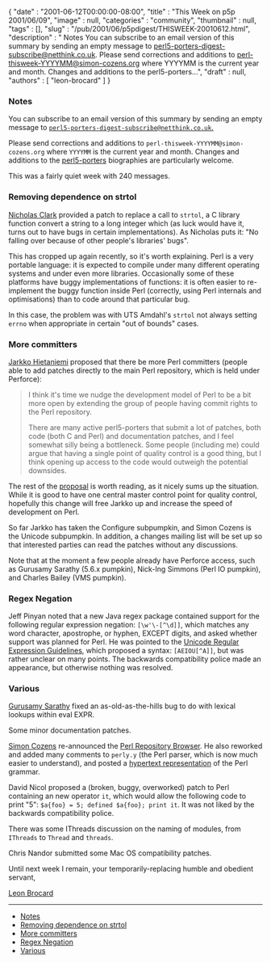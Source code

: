 {
   "date" : "2001-06-12T00:00:00-08:00",
   "title" : "This Week on p5p 2001/06/09",
   "image" : null,
   "categories" : "community",
   "thumbnail" : null,
   "tags" : [],
   "slug" : "/pub/2001/06/p5pdigest/THISWEEK-20010612.html",
   "description" : " Notes You can subscribe to an email version of this summary by sending an empty message to perl5-porters-digest-subscribe@netthink.co.uk. Please send corrections and additions to perl-thisweek-YYYYMM@simon-cozens.org where YYYYMM is the current year and month. Changes and additions to the perl5-porters...",
   "draft" : null,
   "authors" : [
      "leon-brocard"
   ]
}



### <span id="Notes">Notes</span>

You can subscribe to an email version of this summary by sending an empty message to [`perl5-porters-digest-subscribe@netthink.co.uk`.](mailto:perl5-porters-digest-subscribe@netthink.co.uk)

Please send corrections and additions to `perl-thisweek-YYYYMM@simon-cozens.org` where `YYYYMM` is the current year and month. Changes and additions to the [perl5-porters](http://simon-cozens.org/writings/whos-who.html) biographies are particularly welcome.

This was a fairly quiet week with 240 messages.

### <span id="Removing_dependence_on_strtol">Removing dependence on strtol</span>

[Nicholas Clark](http://simon-cozens.org/writings/whos-who.html#CLARK) provided a patch to replace a call to `strtol`, a C library function convert a string to a long integer which (as luck would have it, turns out to have bugs in certain implementations). As Nicholas puts it: "No falling over because of other people's libraries' bugs".

This has cropped up again recently, so it's worth explaining. Perl is a very portable language: it is expected to compile under many different operating systems and under even more libraries. Occasionally some of these platforms have buggy implementations of functions: it is often easier to re-implement the buggy function inside Perl (correctly, using Perl internals and optimisations) than to code around that particular bug.

In this case, the problem was with UTS Amdahl's `strtol` not always setting `errno` when appropriate in certain "out of bounds" cases.

### <span id="More_committers">More committers</span>

[Jarkko Hietaniemi](http://simon-cozens.org/writings/whos-who.html#HIETANIEMI) proposed that there be more Perl committers (people able to add patches directly to the main Perl repository, which is held under Perforce):

> I think it's time we nudge the development model of Perl to be a bit more open by extending the group of people having commit rights to the Perl repository.
>
> There are many active perl5-porters that submit a lot of patches, both code (both C and Perl) and documentation patches, and I feel somewhat silly being a bottleneck. Some people (including me) could argue that having a single point of quality control is a good thing, but I think opening up access to the code would outweigh the potential downsides.

The rest of the [proposal](http://archive.develooper.com/perl5-porters@perl.org/msg58581.html) is worth reading, as it nicely sums up the situation. While it is good to have one central master control point for quality control, hopefully this change will free Jarkko up and increase the speed of development on Perl.

So far Jarkko has taken the Configure subpumpkin, and Simon Cozens is the Unicode subpumpkin. In addition, a changes mailing list will be set up so that interested parties can read the patches without any discussions.

Note that at the moment a few people already have Perforce access, such as Gurusamy Sarathy (5.6.x pumpkin), Nick-Ing Simmons (Perl IO pumpkin), and Charles Bailey (VMS pumpkin).

### <span id="Regex_Negation">Regex Negation</span>

Jeff Pinyan noted that a new Java regex package contained support for the following regular expression negation: `[\w'\-[^\d]]`, which matches any word character, apostrophe, or hyphen, EXCEPT digits, and asked whether support was planned for Perl. He was pointed to the [Unicode Regular Expression Guidelines](http://www.unicode.org/unicode/reports/tr18/), which proposed a syntax: `[AEIOU[^A]]`, but was rather unclear on many points. The backwards compatibility police made an appearance, but otherwise nothing was resolved.

### <span id="Various">Various</span>

[Gurusamy Sarathy](http://simon-cozens.org/writings/whos-who.html#GURUSAMY) fixed an as-old-as-the-hills bug to do with lexical lookups within eval EXPR.

Some minor documentation patches.

[Simon Cozens](http://simon-cozens.org/writings/whos-who.html#COZENS) re-announced the [Perl Repository Browser](http://public.activestate.com/cgi-bin/perlbrowse). He also reworked and added many comments to `perly.y` (the Perl parser, which is now much easier to understand), and posted a [hypertext representation](http://simon-cozens.org/hacks/grammar.pdf) of the Perl grammar.

David Nicol proposed a (broken, buggy, overworked) patch to Perl containing an new operator `it`, which would allow the following code to print "5": `$a{foo} = 5; defined $a{foo}; print it`. It was not liked by the backwards compatibility police.

There was some IThreads discussion on the naming of modules, from `IThreads` to `Thread` and `threads`.

Chris Nandor submitted some Mac OS compatibility patches.

Until next week I remain, your temporarily-replacing humble and obedient servant,

[Leon Brocard](mailto:leon@iterative-software.com)

------------------------------------------------------------------------

-   [Notes](#Notes)
-   [Removing dependence on strtol](#Removing_dependence_on_strtol)
-   [More committers](#More_committers)
-   [Regex Negation](#Regex_Negation)
-   [Various](#Various)

